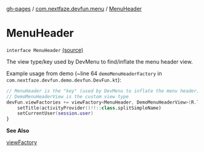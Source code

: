 [gh-pages](../index.md) / [com.nextfaze.devfun.menu](index.md) / [MenuHeader](./-menu-header.md)

# MenuHeader

`interface MenuHeader` [(source)](https://github.com/NextFaze/dev-fun/tree/master/devfun-menu/src/main/java/com/nextfaze/devfun/menu/DeveloperMenu.kt#L87)

The view type/key used by DevMenu to find/inflate the menu header view.

Example usage from demo (~line 64 `demoMenuHeaderFactory` in `com.nextfaze.devfun.demo.devfun.DevFun.kt`):

``` kotlin
// MenuHeader is the "key" (used by DevMenu to inflate the menu header)
// DemoMenuHeaderView is the custom view type
devFun.viewFactories += viewFactory<MenuHeader, DemoMenuHeaderView>(R.layout.demo_menu_header) {
    setTitle(activityProvider()!!::class.splitSimpleName)
    setCurrentUser(session.user)
}
```

**See Also**

[viewFactory](../com.nextfaze.devfun.view/view-factory.md)

